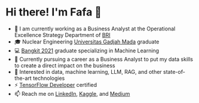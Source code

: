 # Hi there! I'm Fafa 👋

- 💼 I am currently working as a Business Analyst at the Operational Excellence Strategy Department of <a href="https://https://bri.co.id/en/home" target="_blank">BRI</a>
- 🎓 Nuclear Engineering <a href="https://www.ugm.ac.id/en" target="_blank">Universitas Gadjah Mada</a> graduate
- 💻 <a href="https://grow.google/intl/id_id/bangkit/" target="_blank">Bangkit 2021</a> graduate specializing in Machine Learning
- 🌱 Currently pursuing a career as a Business Analyst to put my data skills to create a direct impact on the business
- 👀 Interested in data, machine learning, LLM, RAG, and other state-of-the-art technologies
- ⚡ <a href="https://www.credential.net/63b72c21-21f8-4883-a992-d0abd24329d0#gs.e9kkzy" target="_blank">TensorFlow Developer</a> certified
- 📫 Reach me on <a href="https://www.linkedin.com/in/fafafwzn/" target="_blank">LinkedIn</a>, <a href="https://www.kaggle.com/fafafwzn" target="_blank">Kaggle</a>, and <a href="https://fafafwzn.medium.com/" target="_blank">Medium</a>
